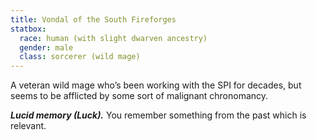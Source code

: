 ```yaml
---
title: Vondal of the South Fireforges
statbox:
  race: human (with slight dwarven ancestry)
  gender: male
  class: sorcerer (wild mage)
---
```


A veteran wild mage who’s been working with the SPI for decades, but seems to be afflicted by some sort of malignant chronomancy.

***Lucid memory (Luck).*** You remember something from the past which is relevant.
